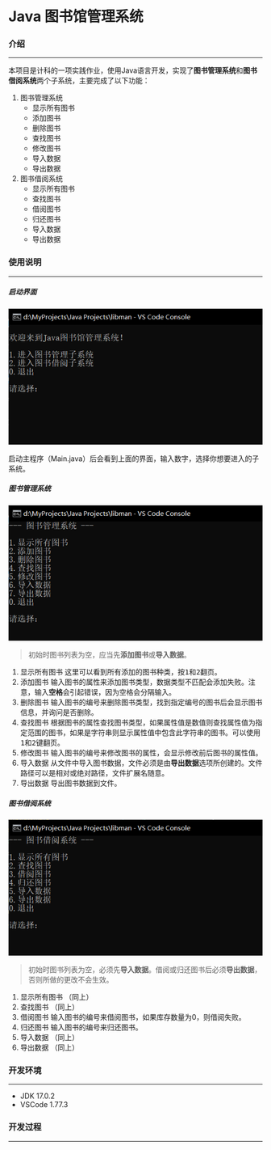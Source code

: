 # Java 图书馆管理系统

### 介绍
- - - - - - - - - - - -
本项目是计科的一项实践作业，使用Java语言开发，实现了**图书管理系统**和**图书借阅系统**两个子系统，主要完成了以下功能：
1. 图书管理系统
    + 显示所有图书
    + 添加图书
    + 删除图书
    + 查找图书
    + 修改图书
    + 导入数据
    + 导出数据
2. 图书借阅系统
    + 显示所有图书
    + 查找图书
    + 借阅图书
    + 归还图书
    + 导入数据
    + 导出数据

### 使用说明
- - - - - - - - - - - -
##### 启动界面
![图片](./bootmenu.png "启动界面")

启动主程序（Main.java）后会看到上面的界面，输入数字，选择你想要进入的子系统。

##### 图书管理系统
![图片](./bookman.png "图书管理系统")

> 初始时图书列表为空，应当先**添加图书**或**导入数据**。
1. 显示所有图书
这里可以看到所有添加的图书种类，按<kbd>1</kbd>和<kbd>2</kbd>翻页。
2. 添加图书
输入图书的属性来添加图书类型，数据类型不匹配会添加失败。注意，输入**空格**会引起错误，因为空格会分隔输入。
3. 删除图书
输入图书的编号来删除图书类型，找到指定编号的图书后会显示图书信息，并询问是否删除。
4. 查找图书
根据图书的属性查找图书类型，如果属性值是数值则查找属性值为指定范围的图书，如果是字符串则显示属性值中包含此字符串的图书。可以使用<kbd>1</kbd>和<kbd>2</kbd>键翻页。
5. 修改图书
输入图书的编号来修改图书的属性，会显示修改前后图书的属性值。
6. 导入数据
从文件中导入图书数据，文件必须是由**导出数据**选项所创建的。文件路径可以是相对或绝对路径，文件扩展名随意。
7. 导出数据
导出图书数据到文件。

##### 图书借阅系统
![图片](./bookborrow.png "图书借阅系统")

> 初始时图书列表为空，必须先**导入数据**。借阅或归还图书后必须**导出数据**，否则所做的更改不会生效。
1. 显示所有图书
（同上）
2. 查找图书
（同上）
3. 借阅图书
输入图书的编号来借阅图书，如果库存数量为0，则借阅失败。
4. 归还图书
输入图书的编号来归还图书。
5. 导入数据
（同上）
6. 导出数据
（同上）

### 开发环境
- - - - - - - - - - - -
* JDK 17.0.2
* VSCode 1.77.3

### 开发过程
- - - - - - - - - - - -


